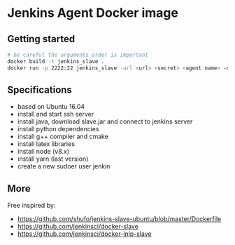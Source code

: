Jenkins Agent Docker image
===

## Getting started

```bash
# be careful the arguments order is important
docker build -t jenkins_slave .
docker run -p 2222:22 jenkins_slave -url <url> <secret> <agent name> -disableHttpsCertValidation
```

## Specifications

* based on Ubuntu 16.04
* install and start ssh server
* install java, download slave.jar and connect to jenkins server
* install python dependencies
* install g++ compiler and cmake
* install latex libraries
* install node (v8.x)
* install yarn (last version)
* create a new sudoer user jenkin

## More

Free inspired by:
* https://github.com/shufo/jenkins-slave-ubuntu/blob/master/Dockerfile
* https://github.com/jenkinsci/docker-slave
* https://github.com/jenkinsci/docker-jnlp-slave
